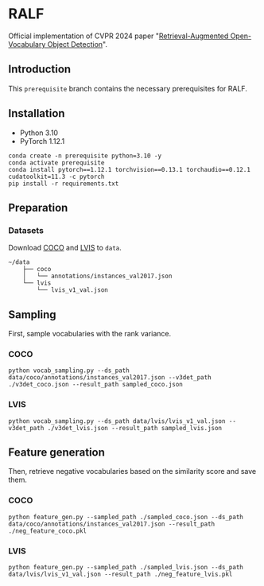 # RALF
Official implementation of CVPR 2024 paper "[Retrieval-Augmented Open-Vocabulary Object Detection](https://arxiv.org/abs/2404.05687)".

## Introduction
This `prerequisite` branch contains the necessary prerequisites for RALF.

## Installation
- Python 3.10
- PyTorch 1.12.1
```
conda create -n prerequisite python=3.10 -y
conda activate prerequisite
conda install pytorch==1.12.1 torchvision==0.13.1 torchaudio==0.12.1 cudatoolkit=11.3 -c pytorch
pip install -r requirements.txt
``` 
## Preparation
### Datasets
Download [COCO](https://cocodataset.org/#download) and [LVIS](https://www.lvisdataset.org/dataset) to `data`.
```
~/data
    ├── coco
    │   └── annotations/instances_val2017.json
    └── lvis
        └── lvis_v1_val.json
```

## Sampling
First, sample vocabularies with the rank variance.
### COCO
```
python vocab_sampling.py --ds_path data/coco/annotations/instances_val2017.json --v3det_path ./v3det_coco.json --result_path sampled_coco.json
```
### LVIS
```
python vocab_sampling.py --ds_path data/lvis/lvis_v1_val.json --v3det_path ./v3det_lvis.json --result_path sampled_lvis.json
```

## Feature generation
Then, retrieve negative vocabularies based on the similarity score and save them.
### COCO
```
python feature_gen.py --sampled_path ./sampled_coco.json --ds_path data/coco/annotations/instances_val2017.json --result_path ./neg_feature_coco.pkl
```
### LVIS
```
python feature_gen.py --sampled_path ./sampled_lvis.json --ds_path data/lvis/lvis_v1_val.json --result_path ./neg_feature_lvis.pkl
```